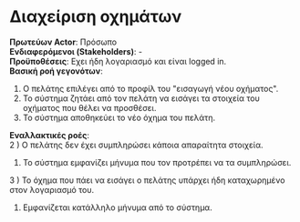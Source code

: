 # Διαχείριση οχημάτων

**Πρωτεύων Actor**: Πρόσωπο  
**Ενδιαφερόμενοι (Stakeholders)**: -  
**Προϋποθέσεις**: Εχει ήδη λογαριασμό και είναι logged in.   
**Βασική ροή γεγονότων**:   
1) Ο πελάτης επιλέγει από το προφίλ του "εισαγωγή νέου οχήματος". 
2) Το σύστημα ζητάει από τον πελάτη να εισάγει τα στοιχεία του οχήματος που θέλει να προσθέσει.  
3) Το σύστημα αποθηκεύει το νέο όχημα του πελάτη.  


**Εναλλακτικές ροές**:   
2 ) Ο πελάτης δεν έχει συμπληρώσει κάποια απαραίτητα στοιχεία. 
1. Το σύστημα εμφανίζει μήνυμα που τον προτρέπει να τα συμπληρώσει.  

3 ) Το όχημα που πάει να εισάγει ο πελάτης υπάρχει ήδη καταχωρημένο στον λογαριασμό του.  
1. Εμφανίζεται κατάλληλο μήνυμα από το σύστημα.  